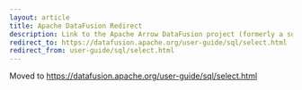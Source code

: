 ```yaml
---
layout: article
title: Apache DataFusion Redirect
description: Link to the Apache Arrow DataFusion project (formerly a sub project of Apache Arrow)
redirect_to: https://datafusion.apache.org/user-guide/sql/select.html
redirect_from: user-guide/sql/select.html
---
```

<!--
{% comment %}
Licensed to the Apache Software Foundation (ASF) under one or more
contributor license agreements.  See the NOTICE file distributed with
this work for additional information regarding copyright ownership.
The ASF licenses this file to you under the Apache License, Version 2.0
(the "License"); you may not use this file except in compliance with
the License.  You may obtain a copy of the License at

http://www.apache.org/licenses/LICENSE-2.0

Unless required by applicable law or agreed to in writing, software
distributed under the License is distributed on an "AS IS" BASIS,
WITHOUT WARRANTIES OR CONDITIONS OF ANY KIND, either express or implied.
See the License for the specific language governing permissions and
limitations under the License.
{% endcomment %}
-->

<!-- Content to show if the redirect above is not followed -->

Moved to https://datafusion.apache.org/user-guide/sql/select.html
